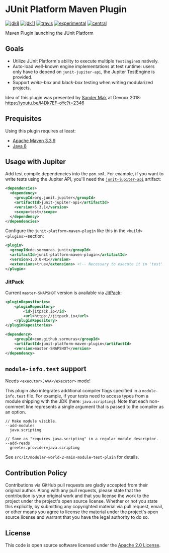 # JUnit Platform Maven Plugin
 
[![jdk8](https://img.shields.io/badge/java-8-lightgray.svg)](http://jdk.java.net/8)
[![jdk11](https://img.shields.io/badge/java-11-blue.svg)](http://jdk.java.net/11)
[![travis](https://travis-ci.com/sormuras/junit-platform-maven-plugin.svg?branch=master)](https://travis-ci.com/sormuras/junit-platform-maven-plugin)
[![experimental](https://img.shields.io/badge/api-experimental-yellow.svg)](https://javadoc.io/doc/de.sormuras/junit-platform-maven-plugin)
[![central](https://img.shields.io/maven-central/v/de.sormuras/junit-platform-maven-plugin.svg)](https://search.maven.org/artifact/de.sormuras/junit-platform-maven-plugin)

Maven Plugin launching the JUnit Platform

## Goals

* Utilize JUnit Platform's ability to execute multiple `TestEngine`s natively.
* Auto-load well-known engine implementations at test runtime: users only have to depend on `junit-jupiter-api`, the Jupiter TestEngine is provided.
* Support _white-box_ and _black-box_ testing when writing modularized projects.

Idea of this plugin was presented by [Sander Mak](https://github.com/sandermak) at Devoxx 2018: https://youtu.be/l4Dk7EF-oYc?t=2346

## Prequisites

Using this plugin requires at least:

* [Apache Maven 3.3.9](https://maven.apache.org)
* [Java 8](http://jdk.java.net/8)

## Usage with Jupiter

Add test compile dependencies into the `pom.xml`.
For example, if you want to write tests using the Jupiter API, you'll need the [`junit-jupiter-api`](https://junit.org/junit5/docs/current/user-guide/#writing-tests) artifact:

```xml
<dependencies>
  <dependency>
    <groupId>org.junit.jupiter</groupId>
    <artifactId>junit-jupiter-api</artifactId>
    <version>5.3.1</version>
    <scope>test</scope>
  </dependency>
</dependencies>
```

Configure the `junit-platform-maven-plugin` like this in the `<build><plugins>`-section:

```xml
<plugin>
  <groupId>de.sormuras.junit</groupId>
  <artifactId>junit-platform-maven-plugin</artifactId>
  <version>1.0.0-M1</version>  
  <extensions>true</extensions> <!-- Necessary to execute it in 'test' phase. -->
</plugin>
```

### JitPack

Current `master-SNAPSHOT` version is available via [JitPack](https://jitpack.io/#sormuras/junit-platform-maven-plugin):

```xml
<pluginRepositories>
    <pluginRepository>
        <id>jitpack.io</id>
        <url>https://jitpack.io</url>
    </pluginRepository>
</pluginRepositories>

<dependency>
    <groupId>com.github.sormuras</groupId>
    <artifactId>junit-platform-maven-plugin</artifactId>
    <version>master-SNAPSHOT</version>
</dependency>
```

## `module-info.test` support

Needs `<executor>JAVA</executor>` mode!

This plugin also integrates additional compiler flags specified in a `module-info.test` file.
For example, if your tests need to access types from a module shipping with the JDK (here: `java.scripting`).
Note that each non-comment line represents a single argument that is passed to the compiler as an option.

```text
// Make module visible.
--add-modules
  java.scripting

// Same as "requires java.scripting" in a regular module descriptor.
--add-reads
  greeter.provider=java.scripting
```

See `src/it/modular-world-2-main-module-test-plain` for details.

## Contribution Policy

Contributions via GitHub pull requests are gladly accepted from their original author.
Along with any pull requests, please state that the contribution is your original work and that you license the work to the project under the project's open source license.
Whether or not you state this explicitly, by submitting any copyrighted material via pull request, email, or other means you agree to license the material under the project's open source license and warrant that you have the legal authority to do so.

## License

This code is open source software licensed under the [Apache 2.0 License](https://www.apache.org/licenses/LICENSE-2.0.html).
